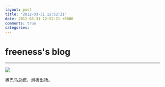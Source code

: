 ```yaml
---
layout: post
title: "2012-03-31 12:52:21"
date: 2012-03-31 12:52:21 +0800
comments: true
categories: 
---
```


# freeness's blog

----------

![](http://okqmqrbgo.bkt.clouddn.com/201203311252211.jpg)

>
奥巴马总统，滑板出场。